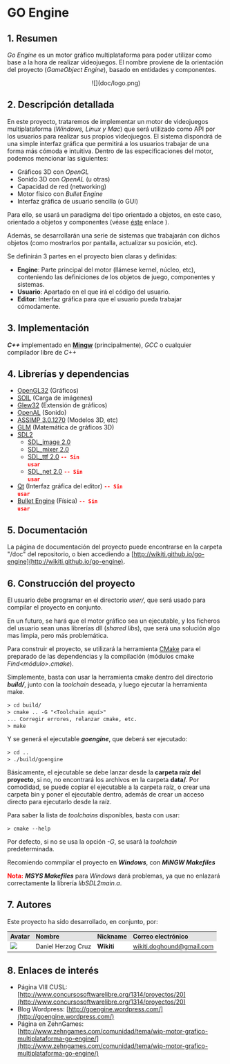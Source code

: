 # GO Engine


## 1. Resumen ##
*Go Engine* es un motor gráfico multiplataforma para poder utilizar como base a la hora de realizar videojuegos. El nombre proviene de la orientación del proyecto (*GameObject Engine*), basado en entidades y componentes.

<div align="center">
![](doc/logo.png)
<div align="left">


## 2. Descripción detallada ##
En este proyecto, trataremos de implementar un motor de videojuegos multiplataforma (*Windows, Linux y Mac*) que será utilizado como API por los usuarios para realizar sus propios videojuegos.
El sistema dispondrá de una simple interfaz gráfica que permitirá a los usuarios trabajar de una forma más cómoda e intuitiva.
Dentro de las especificaciones del motor, podemos mencionar las siguientes:

- Gráficos 3D con *OpenGL*
- Sonido 3D con *OpenAL* (u otras)
- Capacidad de red (networking)
- Motor físico con *Bullet Engine*
- Interfaz gráfica de usuario sencilla (o GUI)

Para ello, se usará un paradigma del tipo orientado a objetos, en este caso, orientado a objetos y componentes (véase [éste](http://www.genbetadev.com/programacion-de-videojuegos/diseno-de-videojuegos-orientado-a-entidades-y-componentes "éste") enlace ).

Además, se desarrollarán una serie de sistemas que trabajarán con dichos objetos (como mostrarlos por pantalla, actualizar su posición, etc).

Se definirán 3 partes en el proyecto bien claras y definidas:

- **Engine**: Parte principal del motor (llámese kernel, núcleo, etc), conteniendo las definiciones de los objetos de juego, componentes y sistemas.
- **Usuario**: Apartado en el que irá el código del usuario.
- **Editor**: Interfaz gráfica para que el usuario pueda trabajar cómodamente.


## 3. Implementación ##
***C++*** implementado en [**Mingw**](http://www.mingw.org/) (principalmente), *GCC* o cualquier compilador libre de *C++*


## 4. Librerías y dependencias ##
- [OpenGL32](http://www.opengl.org/ "OpenGL32") (Gráficos) 
- [SOIL](http://www.opengl.org/wiki/Image_Libraries "SOIL") (Carga de imágenes)
- [Glew32](http://glew.sourceforge.net/ "glew32") (Extensión de gráficos) 
- [OpenAL](http://kcat.strangesoft.net/openal.html "OpenAL") (Sonido)
- [ASSIMP 3.0.1270](http://assimp.sourceforge.net/ "ASSIMP") (Modelos 3D, etc)
- [GLM](http://glm.g-truc.net/ "GL Maths") (Matemática de gráficos 3D)
- [SDL2](http://www.libsdl.org/ "SDL2")
	- [SDL_image 2.0](http://www.libsdl.org/projects/SDL_image/ "SDL_image 2.0")
	- [SDL_mixer 2.0	](http://www.libsdl.org/projects/SDL_mixer/ "SDL_mixer 2.0")
	- [SDL_ttf 2.0](http://www.libsdl.org/projects/SDL_ttf/ "SDL_ttf 2.0") <span style="color: red; font-weight: bold;"><code>-- Sin usar</code></span>
	- [SDL_net 2.0](	http://www.libsdl.org/projects/SDL_net/ "SDL_net 2.0") <span style="color: red; font-weight: bold;"><code>-- Sin usar</code></span>
- [Qt](http://qt-project.org/ "Qt") (Interfaz gráfica del editor) <span style="color: red; font-weight: bold;"><code>-- Sin usar</code></span>
- [Bullet Engine](http://bulletphysics.org/wordpress/ "Bullet Engine") (Física) <span style="color: red; font-weight: bold;"><code>-- Sin usar</code></span>


## 5. Documentación ##

La página de documentación del proyecto puede encontrarse en la carpeta "/doc" del repositorio, o bien accediendo a [http://wikiti.github.io/go-engine](http://wikiti.github.io/go-engine).

## 6. Construcción del proyecto ##
El usuario debe programar en el directorio *user/*, que será usado para compilar el proyecto en conjunto.

En un futuro, se hará que el motor gráfico sea un ejecutable, y los ficheros del usuario sean unas librerías dll (*shared libs*), que será una solución algo mas limpia, pero más problemática.

Para construir el proyecto, se utilizará la herramienta [CMake](http://www.cmake.org/) para el preparado de las dependencias y la compilación (módulos cmake *Find&lt;módulo&gt;.cmake*).

Simplemente, basta con usar la herramienta cmake dentro del directorio ***build/***, junto con la *toolchain* deseada, y luego ejecutar la herramienta make.

	> cd build/
	> cmake .. -G "<Toolchain aquí>"
	... Corregir errores, relanzar cmake, etc.
	> make


Y se generá el ejecutable ***goengine***, que deberá ser ejecutado:

	> cd ..
	> ./build/goengine

Básicamente, el ejecutable se debe lanzar desde la **carpeta raíz del proyecto**, si no, no encontrará los archivos en la carpeta **data/**.
Por comodidad, se puede copiar el ejecutable a la carpeta raíz, o crear una carpeta bin y poner el ejecutable dentro, además de crear un acceso directo para ejecutarlo desde la raíz.


Para saber la lista de *toolchains* disponibles, basta con usar:

	> cmake --help

Por defecto, si no se usa la opción *-G*, se usará la *toolchain* predeterminada.

Recomiendo commpilar el proyecto en ***Windows***, con ***MiNGW Makefiles***

<span style="color: red; font-weight: bold;">Nota:</span> ***MSYS Makefiles*** para *Windows* dará problemas, ya que no enlazará correctamente la librería *libSDL2main.a*. 

## 7. Autores ##

Este proyecto ha sido desarrollado, en conjunto, por:

<!-- Tabla -->
<table cellspacing="0">
  <tr  style="background-color: #E3E3E3;">
    <td> <b>Avatar</b> </td>
    <td> <b>Nombre</b> </td>
    <td> <b>Nickname</b> </td>
	<td> <b>Correo electrónico</b> </td>
  </tr>
  <tr style="background-color: #FFFFFF;">
    <td> <img width="64"src="http://imageshack.us/a/img209/6782/parrotav.png"/> </td>
    <td> Daniel Herzog Cruz </td>
    <td> <b>Wikiti</b> </td>
	<td> <a href="mailto:wikiti.doghound@gmail.com"> wikiti.doghound@gmail.com</a> </td>
  </tr>
</table>
<!-- Fin tabla -->


## 8. Enlaces de interés ##

- Página VIII CUSL: [http://www.concursosoftwarelibre.org/1314/proyectos/20](http://www.concursosoftwarelibre.org/1314/proyectos/20)
- Blog Wordpress: [http://goengine.wordpress.com/](http://goengine.wordpress.com/)
- Página en ZehnGames: [http://www.zehngames.com/comunidad/tema/wip-motor-grafico-multiplataforma-go-engine/](http://www.zehngames.com/comunidad/tema/wip-motor-grafico-multiplataforma-go-engine/)